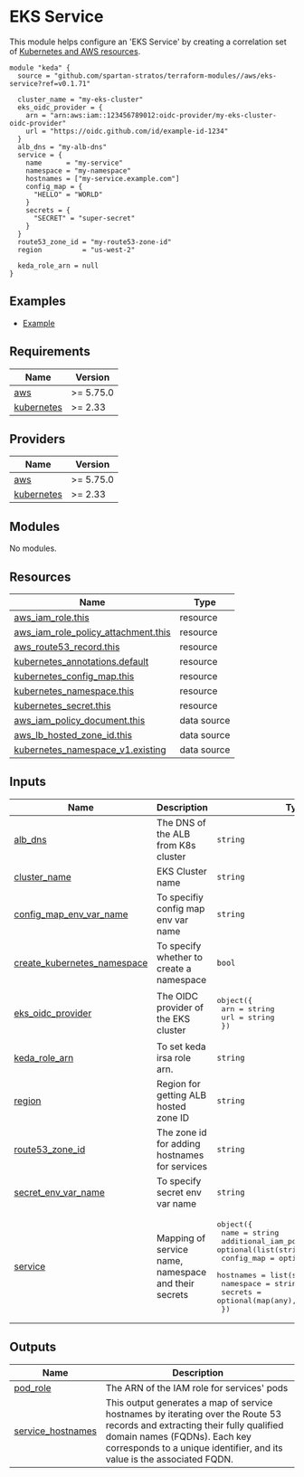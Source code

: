 # EKS Service

This module helps configure an 'EKS Service' by creating a correlation set
of  [Kubernetes and AWS resources](#resources).

```hcl
module "keda" {
  source = "github.com/spartan-stratos/terraform-modules//aws/eks-service?ref=v0.1.71"

  cluster_name = "my-eks-cluster"
  eks_oidc_provider = {
    arn = "arn:aws:iam::123456789012:oidc-provider/my-eks-cluster-oidc-provider"
    url = "https://oidc.github.com/id/example-id-1234"
  }
  alb_dns = "my-alb-dns"
  service = {
    name      = "my-service"
    namespace = "my-namespace"
    hostnames = ["my-service.example.com"]
    config_map = {
      "HELLO" = "WORLD"
    }
    secrets = {
      "SECRET" = "super-secret"
    }
  }
  route53_zone_id = "my-route53-zone-id"
  region          = "us-west-2"

  keda_role_arn = null
}
```

## Examples

- [Example](./examples/complete/)

<!-- BEGIN_TF_DOCS -->

## Requirements

| Name                                                                         | Version   |
|------------------------------------------------------------------------------|-----------|
| <a name="requirement_aws"></a> [aws](#requirement\_aws)                      | >= 5.75.0 |
| <a name="requirement_kubernetes"></a> [kubernetes](#requirement\_kubernetes) | >= 2.33   |

## Providers

| Name                                                                   | Version   |
|------------------------------------------------------------------------|-----------|
| <a name="provider_aws"></a> [aws](#provider\_aws)                      | >= 5.75.0 |
| <a name="provider_kubernetes"></a> [kubernetes](#provider\_kubernetes) | >= 2.33   |

## Modules

No modules.

## Resources

| Name                                                                                                                                          | Type        |
|-----------------------------------------------------------------------------------------------------------------------------------------------|-------------|
| [aws_iam_role.this](https://registry.terraform.io/providers/hashicorp/aws/latest/docs/resources/iam_role)                                     | resource    |
| [aws_iam_role_policy_attachment.this](https://registry.terraform.io/providers/hashicorp/aws/latest/docs/resources/iam_role_policy_attachment) | resource    |
| [aws_route53_record.this](https://registry.terraform.io/providers/hashicorp/aws/latest/docs/resources/route53_record)                         | resource    |
| [kubernetes_annotations.default](https://registry.terraform.io/providers/hashicorp/kubernetes/latest/docs/resources/annotations)              | resource    |
| [kubernetes_config_map.this](https://registry.terraform.io/providers/hashicorp/kubernetes/latest/docs/resources/config_map)                   | resource    |
| [kubernetes_namespace.this](https://registry.terraform.io/providers/hashicorp/kubernetes/latest/docs/resources/namespace)                     | resource    |
| [kubernetes_secret.this](https://registry.terraform.io/providers/hashicorp/kubernetes/latest/docs/resources/secret)                           | resource    |
| [aws_iam_policy_document.this](https://registry.terraform.io/providers/hashicorp/aws/latest/docs/data-sources/iam_policy_document)            | data source |
| [aws_lb_hosted_zone_id.this](https://registry.terraform.io/providers/hashicorp/aws/latest/docs/data-sources/lb_hosted_zone_id)                | data source |
| [kubernetes_namespace_v1.existing](https://registry.terraform.io/providers/hashicorp/kubernetes/latest/docs/data-sources/namespace_v1)        | data source |

## Inputs

| Name                                                                                                                    | Description                                          | Type                                                                                                                                                                                                                                                                                                                                                           | Default | Required |
|-------------------------------------------------------------------------------------------------------------------------|------------------------------------------------------|----------------------------------------------------------------------------------------------------------------------------------------------------------------------------------------------------------------------------------------------------------------------------------------------------------------------------------------------------------------|---------|:--------:|
| <a name="input_alb_dns"></a> [alb\_dns](#input\_alb\_dns)                                                               | The DNS of the ALB from K8s cluster                  | `string`                                                                                                                                                                                                                                                                                                                                                       | n/a     |   yes    |
| <a name="input_cluster_name"></a> [cluster\_name](#input\_cluster\_name)                                                | EKS Cluster name                                     | `string`                                                                                                                                                                                                                                                                                                                                                       | n/a     |   yes    |
| <a name="input_config_map_env_var_name"></a> [config\_map\_env\_var\_name](#input\_config\_map\_env\_var\_name)         | To specifiy config map env var name                  | `string`                                                                                                                                                                                                                                                                                                                                                       | `null`  |    no    |
| <a name="input_create_kubernetes_namespace"></a> [create\_kubernetes\_namespace](#input\_create\_kubernetes\_namespace) | To specify whether to create a namespace             | `bool`                                                                                                                                                                                                                                                                                                                                                         | `false` |    no    |
| <a name="input_eks_oidc_provider"></a> [eks\_oidc\_provider](#input\_eks\_oidc\_provider)                               | The OIDC provider of the EKS cluster                 | <pre>object({<br/>    arn = string<br/>    url = string<br/>  })</pre>                                                                                                                                                                                                                                                                                         | n/a     |   yes    |
| <a name="input_keda_role_arn"></a> [keda\_role\_arn](#input\_keda\_role\_arn)                                           | To set keda irsa role arn.                           | `string`                                                                                                                                                                                                                                                                                                                                                       | `null`  |    no    |
| <a name="input_region"></a> [region](#input\_region)                                                                    | Region for getting ALB hosted zone ID                | `string`                                                                                                                                                                                                                                                                                                                                                       | n/a     |   yes    |
| <a name="input_route53_zone_id"></a> [route53\_zone\_id](#input\_route53\_zone\_id)                                     | The zone id for adding hostnames for services        | `string`                                                                                                                                                                                                                                                                                                                                                       | n/a     |   yes    |
| <a name="input_secret_env_var_name"></a> [secret\_env\_var\_name](#input\_secret\_env\_var\_name)                       | To specify secret env var name                       | `string`                                                                                                                                                                                                                                                                                                                                                       | `null`  |    no    |
| <a name="input_service"></a> [service](#input\_service)                                                                 | Mapping of service name, namespace and their secrets | <pre>object({<br/>    name                       = string<br/>    additional_iam_policy_arns = optional(list(string), [])<br/>    config_map                 = optional(map(any), {})<br/>    hostnames                  = list(string)<br/>    namespace                  = string<br/>    secrets                    = optional(map(any), {})<br/>  })</pre> | n/a     |   yes    |

## Outputs

| Name                                                                                      | Description                                                                                                                                                                                                                           |
|-------------------------------------------------------------------------------------------|---------------------------------------------------------------------------------------------------------------------------------------------------------------------------------------------------------------------------------------|
| <a name="output_pod_role"></a> [pod\_role](#output\_pod\_role)                            | The ARN of the IAM role for services' pods                                                                                                                                                                                            |
| <a name="output_service_hostnames"></a> [service\_hostnames](#output\_service\_hostnames) | This output generates a map of service hostnames by iterating over the Route 53 records and extracting their fully qualified domain names (FQDNs). Each key corresponds to a unique identifier, and its value is the associated FQDN. |

<!-- END_TF_DOCS -->
